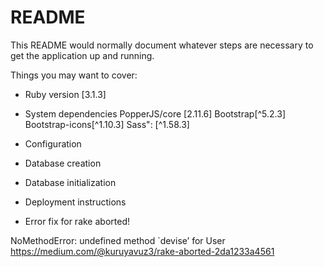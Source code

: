 # README

This README would normally document whatever steps are necessary to get the
application up and running.

Things you may want to cover:

* Ruby version [3.1.3]

* System dependencies
    PopperJS/core [2.11.6] 
    Bootstrap[^5.2.3]
    Bootstrap-icons[^1.10.3] 
    Sass": [^1.58.3]

* Configuration

* Database creation

* Database initialization

* Deployment instructions

* Error fix for rake aborted!

NoMethodError: undefined method `devise’ for User  https://medium.com/@kuruyavuz3/rake-aborted-2da1233a4561
